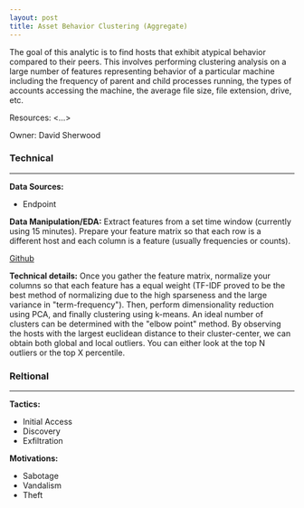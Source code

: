 ```yaml
---
layout: post
title: Asset Behavior Clustering (Aggregate)
---
```

The goal of this analytic is to find hosts that exhibit atypical behavior compared to their peers. This involves performing clustering analysis on a large number of features representing behavior of a particular machine including the frequency of parent and child processes running, the types of accounts accessing the machine, the average file size, file extension, drive, etc.

Resources: <…>

Owner: David Sherwood

### Technical
----
**Data Sources:**
* Endpoint

**Data Manipulation/EDA:** Extract features from a set time window (currently using 15 minutes). Prepare your feature matrix so that each row is a different host and each column is a feature (usually frequencies or counts).

[Github](https://github.boozallencsn.com/commercial-analytics/Lighthouse-POC-analytics/blob/master/Asset-Behavior-POC.ipynb)

**Technical details:** Once you gather the feature matrix, normalize your columns so that each feature has a equal weight (TF-IDF proved to be the best method of normalizing due to the high sparseness and the large variance in "term-frequency"). Then, perform dimensionality reduction using PCA, and finally clustering using k-means. An ideal number of clusters can be determined with the "elbow point" method. By observing the hosts with the largest euclidean distance to their cluster-center, we can obtain both global and local outliers. You can either look at the top N outliers or the top X percentile.

### Reltional
----
**Tactics:**
* Initial Access
* Discovery
* Exfiltration

**Motivations:**
* Sabotage
* Vandalism
* Theft
